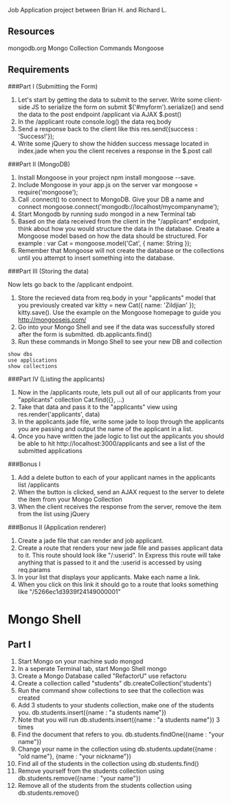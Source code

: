 Job Application project between Brian H. and Richard L.

Resources
---------
mongodb.org
Mongo Collection Commands
Mongoose

Requirements
-------------
###Part I (Submitting the Form)

1. Let's start by getting the data to submit to the server. Write some client-side JS to serialize the form on submit $('#myform').serialize() and send the data to the post endpoint /applicant via AJAX $.post()
2. In the /applicant route console.log() the data req.body
3. Send a response back to the client like this res.send({success : 'Success!'});
4. Write some jQuery to show the hidden success message located in index.jade when you the client receives a response in the $.post call

###Part II (MongoDB)

1. Install Mongoose in your project npm install mongoose --save.
2. Include Mongoose in your app.js on the server var mongoose = require('mongoose');
3. Call .connect() to connect to MongoDB. Give your DB a name and connect mongoose.connect('mongodb://localhost/mycompanyname');
4. Start Mongodb by running sudo mongod in a new Terminal tab
5. Based on the data received from the client in the "/applicant" endpoint, think about how you would structure the data in the database. Create a Mongoose model based on how the data should be structured. For example : var Cat = mongoose.model('Cat', { name: String });
6. Remember that Mongoose will not create the database or the collections until you attempt to insert something into the database. 

###Part III (Storing the data)

Now lets go back to the /applicant endpoint.
1. Store the recieved data from req.body in your "applicants" model that you previously created var kitty = new Cat({ name: 'Zildjian' }); kitty.save(). Use the example on the Mongoose homepage to guide you http://mongoosejs.com/
2. Go into your Mongo Shell and see if the data was successfully stored after the form is submitted. db.applicants.find()
3. Run these commands in Mongo Shell to see your new DB and collection

```
show dbs 
use applications 
show collections
```

###Part IV (Listing the applicants)

1. Now in the /applicants route, lets pull out all of our applicants from your "applicants" collection Cat.find({}, ...)
2. Take that data and pass it to the "applicants" view using res.render('applicants', data)
3. In the applicants.jade file, write some jade to loop through the applicants you are passing and output the name of the applicant in a list.
4. Once you have written the jade logic to list out the applicants you should be able to hit http://localhost:3000/applicants and see a list of the submitted applications

###Bonus I

1. Add a delete button to each of your applicant names in the applicants list /applicants
2. When the button is clicked, send an AJAX request to the server to delete the item from your Mongo Collection
3. When the client receives the response from the server, remove the item from the list using jQuery

###Bonus II (Application renderer)

1. Create a jade file that can render and job applicant.
2. Create a route that renders your new jade file and passes applicant data to it. This route should look like "/:userid". In Express this route will take anything that is passed to it and the :userid is accessed by using req.params
3. In your list that displays your applicants. Make each name a link.
4. When you click on this link it should go to a route that looks something like "/5266ec1d3939f24149000001"

Mongo Shell
==============

Part I
-------
1. Start Mongo on your machine sudo mongod
2. In a seperate Terminal tab, start Mongo Shell mongo
3. Create a Mongo Database called "RefactorU" use refactoru
4. Create a collection called "students" db.createCollection('students')
5. Run the command show collections to see that the collection was created
6. Add 3 students to your students collection, make one of the students you. db.students.insert({name : "a students name"})
7. Note that you will run db.students.insert({name : "a students name"}) 3 times
8. Find the document that refers to you. db.students.findOne({name : "your name"})
9. Change your name in the collection using db.students.update({name : "old name"}, {name : "your nickname"})
10. Find all of the students in the collection using db.students.find()
11. Remove yourself from the students collection using db.students.remove({name : "your name"})
12. Remove all of the students from the students collection using db.students.remove()

